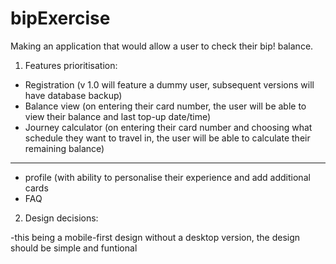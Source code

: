 # bipExercise

Making an application that would allow a user to check their bip! balance. 

1. Features prioritisation: 

- Registration (v 1.0 will feature a dummy user, subsequent versions will have database backup)
- Balance view (on entering their card number, the user will be able to view their balance and last top-up date/time)
- Journey calculator (on entering their card number and choosing what schedule they want to travel in, the user will be able to calculate their remaining balance) 

-------------------------------------------------
- profile (with ability to personalise their experience and add additional cards 
- FAQ 

2. Design decisions: 

-this being a mobile-first design without a desktop version, the design should be simple and funtional 

